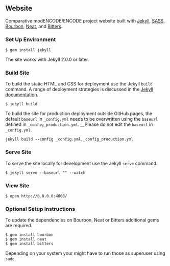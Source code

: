 ## Website

Comparative modENCODE/ENCODE project website built with [Jekyll](jekyllrb.com), [SASS](http://www.sass-lang.com), [Bourbon](http://bourbon.io), [Neat](http://neat.bourbon.io), and [Bitters](http://bitters.bourbon.io).

### Set Up Environment

```ShellSession
$ gem install jekyll
```

The site works with Jekyll 2.0.0 or later.

### Build Site

To build the static HTML and CSS for deployment use the Jekyll ```build``` command. A range of deployment strategies is discussed in the [Jekyll documentation](http://jekyllrb.com/docs/deployment-methods/). 

```ShellSession
$ jekyll build
```

To build the site for production deployment outside GitHub pages, the default ```baseurl``` in ```_config.yml``` needs to be overwritten using the ```baseurl``` defined in ```_config_production.yml```. __Please do not edit the ```baseurl``` in ```_config.yml```.

```
jekyll build --config _config.yml,_config_production.yml
```

### Serve Site

To serve the site locally for development use the Jekyll ```serve``` command.

```ShellSession
$ jekyll serve --baseurl "" --watch
```

### View Site

```ShellSession
$ open http://0.0.0.0:4000/
```

### Optional Setup Instructions

To update the dependencies on Bourbon, Neat or Bitters additional gems are required.

```ShellSession
$ gem install bourbon
$ gem install neat
$ gem install bitters
```

Depending on your system your might have to run those as superuser using ```sudo```.
